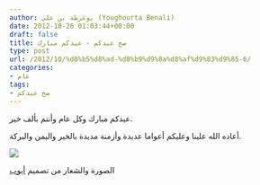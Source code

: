 ```yaml
---
author: يوغرطة بن علي (Youghourta Benali)
date: 2012-10-26 01:03:44+00:00
draft: false
title: صح عيدكم - عيدكم مبارك
type: post
url: /2012/10/%d8%b5%d8%ad-%d8%b9%d9%8a%d8%af%d9%83%d9%85-6/
categories:
- عام
tags:
- صح عيدكم
---
```


عيدكم مبارك وكل عام وأنتم بألف خير.

أعاده الله علينا وعليكم أعواما عديدة وأزمنة مديدة بالخير واليمن والبركة.

![](https://www.it-scoop.com/wp-content/uploads/2010/11/saha-3idkoum.png)






الصورة والشعار من تصميم [أيوب](https://www.facebook.com/ayoub.visiongfx)
